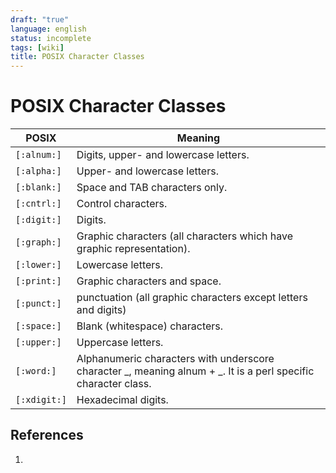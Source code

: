 ```yaml
---
draft: "true"
language: english
status: incomplete
tags: [wiki]
title: POSIX Character Classes
---
```


# POSIX Character Classes

| **POSIX**    | **Meaning**                                                                                                    |
| ------------ | -------------------------------------------------------------------------------------------------------------- |
| `[:alnum:]`  | Digits, upper- and lowercase letters.                                                                          |
| `[:alpha:]`  | Upper- and lowercase letters.                                                                                  |
| `[:blank:]`  | Space and TAB characters only.                                                                                 |
| `[:cntrl:]`  | Control characters.                                                                                            |
| `[:digit:]`  | Digits.                                                                                                        |
| `[:graph:]`  | Graphic characters (all characters which have graphic representation).                                         |
| `[:lower:]`  | Lowercase letters.                                                                                             |
| `[:print:]`  | Graphic characters and space.                                                                                  |
| `[:punct:]`  | punctuation (all graphic characters except letters and digits)                                                 |
| `[:space:]`  | Blank (whitespace) characters.                                                                                 |
| `[:upper:]`  | Uppercase letters.                                                                                             |
| `[:word:]`   | Alphanumeric characters with underscore character _, meaning alnum + _. It is a perl specific character class. |
| `[:xdigit:]` | Hexadecimal digits.                                                                                            |

## References

1.
